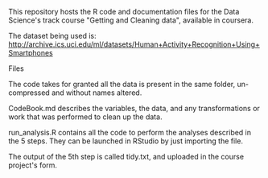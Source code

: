 This repository hosts the R code and documentation files for the Data Science's track course "Getting and Cleaning data", available in coursera.

The dataset being used is: http://archive.ics.uci.edu/ml/datasets/Human+Activity+Recognition+Using+Smartphones

Files

The code takes for granted all the data is present in the same folder, un-compressed and without names altered.

CodeBook.md describes the variables, the data, and any transformations or work that was performed to clean up the data.

run_analysis.R contains all the code to perform the analyses described in the 5 steps. They can be launched in RStudio by just importing the file.

The output of the 5th step is called tidy.txt, and uploaded in the course project's form.
